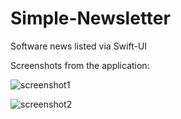 # Simple-Newsletter
Software news listed via Swift-UI

Screenshots from the application:

![screenshot1](https://github.com/CodeCracker23/Simple-Newsletter/blob/master/H4CK3R%20News.xcodeproj/ss1.png)

![screenshot2](https://github.com/CodeCracker23/Simple-Newsletter/blob/master/H4CK3R%20News.xcodeproj/ss2.png)




